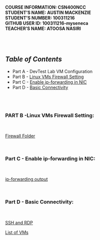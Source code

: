 **COURSE INFORMATION:  CSN400NCC**\
**STUDENT’S NAME:  AUSTIN MACKENZIE**\
**STUDENT'S NUMBER: 100311216**\
**GITHUB USER ID: 100311216-myseneca**\
**TEACHER’S NAME:  ATOOSA NASIRI**

<br>
<br>

## ***Table of Contents*** 
* Part A - DevTest Lab VM Configuration
* Part B - [Linux VMs Firewall Setting](#part-b--linux-vms-firewall-setting)
* Part C - [Enable ip-forwarding in NIC](#part-c---enable-ip-forwarding-in-nic)
* Part D - [Basic Connectivity](#part-d---basic-connectivity)

<br>
<bR>

### **PART B** -Linux VMs Firewall Setting: 
<br>


[Firewall Folder](https://github.com/130011216-myseneca/CSN400-Capstone/tree/main/Checkpoint6/PartB-LinuxFirewall)

<br>

### **Part C** - Enable ip-forwarding in NIC:
<br>

[ip-forwarding output](https://github.com/130011216-myseneca/CSN400-Capstone/blob/main/Checkpoint6/netforwrding.json)

<br>

### **Part D** - Basic Connectivity:

<br>

[SSH and RDP](https://github.com/130011216-myseneca/CSN400-Capstone/blob/main/Checkpoint6/sshRDP.json)




[List of VMs](https://github.com/130011216-myseneca/CSN400-Capstone/blob/main/Checkpoint6/vms.tbl)